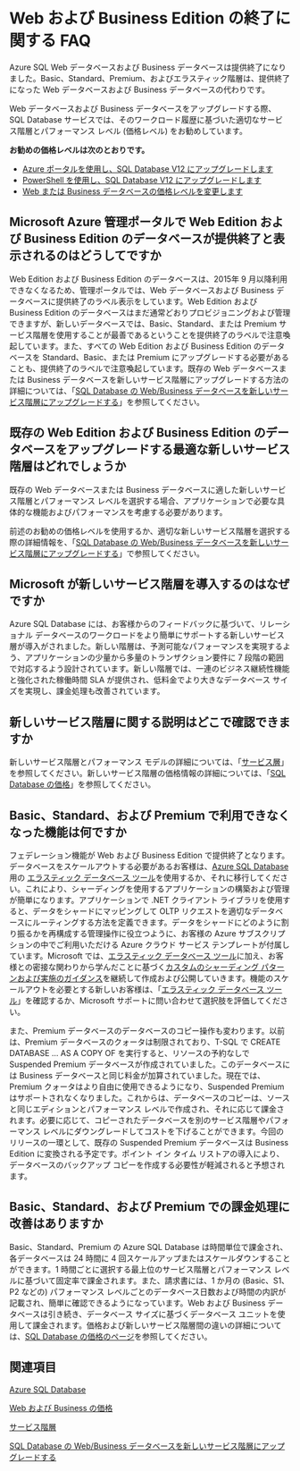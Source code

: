 <properties 
   pageTitle="Azure SQL Database Web および Business Edition 終了に関する FAQ |Microsoft Azure"
   description="Azure SQL Web および Business データベースの提供終了日と新しいサービス階層の機能について説明しています。"
   services="sql-database"
   documentationCenter="na"
   authors="stevestein"
   manager="jeffreyg"
   editor="monicar" />
<tags 
   ms.service="sql-database"
   ms.devlang="na"
   ms.topic="article"
   ms.tgt_pltfrm="na"
   ms.workload="data-management"
   ms.date="09/30/2015"
   ms.author="sstein" />

# Web および Business Edition の終了に関する FAQ

Azure SQL Web データベースおよび Business データベースは提供終了になりました。Basic、Standard、Premium、およびエラスティック階層は、提供終了になった Web データベースおよび Business データベースの代わりです。

Web データベースおよび Business データベースをアップグレードする際、SQL Database サービスでは、そのワークロード履歴に基づいた適切なサービス階層とパフォーマンス レベル (価格レベル) をお勧めしています。

**お勧めの価格レベルは次のとおりです。**

- [Azure ポータルを使用し、SQL Database V12 にアップグレードします](sql-database-v12-upgrade.md)
- [PowerShell を使用し、SQL Database V12 にアップグレードします](sql-database-upgrade-server.md)
- [Web または Business データベースの価格レベルを変更します](sql-database-service-tier-advisor.md)
 


## Microsoft Azure 管理ポータルで Web Edition および Business Edition のデータベースが提供終了と表示されるのはどうしてですか

Web Edition および Business Edition のデータベースは、2015年 9 月以降利用できなくなるため、管理ポータルでは、Web データベースおよび Business データベースに提供終了のラベル表示をしています。Web Edition および Business Edition のデータベースはまだ通常どおりプロビジョニングおよび管理できますが、新しいデータベースでは、Basic、Standard、または Premium サービス階層を使用することが最善であるということを提供終了のラベルで注意喚起しています。また、すべての Web Edition および Business Edition のデータベースを Standard、Basic、または Premium にアップグレードする必要があることも、提供終了のラベルで注意喚起しています。既存の Web データベースまたは Business データベースを新しいサービス階層にアップグレードする方法の詳細については、「[SQL Database の Web/Business データベースを新しいサービス階層にアップグレードする](sql-database-upgrade-new-service-tiers.md)」を参照してください。

## 既存の Web Edition および Business Edition のデータベースをアップグレードする最適な新しいサービス階層はどれでしょうか

既存の Web データベースまたは Business データベースに適した新しいサービス階層とパフォーマンス レベルを選択する場合、アプリケーションで必要な具体的な機能およびパフォーマンスを考慮する必要があります。

前述のお勧めの価格レベルを使用するか、適切な新しいサービス階層を選択する際の詳細情報を、「[SQL Database の Web/Business データベースを新しいサービス階層にアップグレードする](sql-database-upgrade-new-service-tiers.md)」で参照してください。

## Microsoft が新しいサービス階層を導入するのはなぜですか

Azure SQL Database には、お客様からのフィードバックに基づいて、リレーショナル データベースのワークロードをより簡単にサポートする新しいサービス層が導入がされました。新しい階層は、予測可能なパフォーマンスを実現するよう、アプリケーションの少量から多量のトランザクション要件に 7 段階の範囲で対応するよう設計されています。新しい階層では、一連のビジネス継続性機能と強化された稼働時間 SLA が提供され、低料金でより大きなデータベース サイズを実現し、課金処理も改善されています。

## 新しいサービス階層に関する説明はどこで確認できますか

新しいサービス階層とパフォーマンス モデルの詳細については、「[サービス層](sql-database-service-tiers.md)」を参照してください。新しいサービス階層の価格情報の詳細については、「[SQL Database の価格](http://azure.microsoft.com/pricing/details/sql-database/)」を参照してください。

## Basic、Standard、および Premium で利用できなくなった機能は何ですか

フェデレーション機能が Web および Business Edition で提供終了となります。データベースをスケールアウトする必要があるお客様は、[Azure SQL Database](sql-database-elastic-scale-get-started.md) 用の [エラスティック データベース ツール](sql-database-elastic-scale-get-started.md)を使用するか、それに移行してください。これにより、シャーディングを使用するアプリケーションの構築および管理が簡単になります。アプリケーションで .NET クライアント ライブラリを使用すると、データをシャードにマッピングして OLTP リクエストを適切なデータベースにルーティングする方法を定義できます。データをシャードにどのように割り振るかを再構成する管理操作に役立つように、お客様の Azure サブスクリプションの中でご利用いただける Azure クラウド サービス テンプレートが付属しています。Microsoft では、[エラスティック データベース ツール](sql-database-elastic-scale-get-started.md)に加え、お客様との密接な関わりから学んだことに基づく[カスタムのシャーディング パターンおよび実施のガイダンス](https://msdn.microsoft.com/library/azure/dn764977.aspx)を継続して作成および公開していきます。機能のスケールアウトを必要とする新しいお客様は、「[エラスティック データベース ツール](sql-database-elastic-scale-get-started.md)」を確認するか、Microsoft サポートに問い合わせて選択肢を評価してください。

また、Premium データベースのデータベースのコピー操作も変わります。以前は、Premium データベースのクォータは制限されており、T-SQL で CREATE DATABASE … AS A COPY OF を実行すると、リソースの予約なしで Suspended Premium データベースが作成されていました。このデータベースには Business データベースと同じ料金が加算されていました。現在では、Premium クォータはより自由に使用できるようになり、Suspended Premium はサポートされなくなりました。これからは、データベースのコピーは、ソースと同じエディションとパフォーマンス レベルで作成され、それに応じて課金されます。必要に応じて、コピーされたデータベースを別のサービス階層やパフォーマンス レベルにダウングレードしてコストを下げることができます。今回のリリースの一環として、既存の Suspended Premium データベースは Business Edition に変換される予定です。ポイント イン タイム リストアの導入により、データベースのバックアップ コピーを作成する必要性が軽減されると予想されます。

## Basic、Standard、および Premium での課金処理に改善はありますか

Basic、Standard、Premium の Azure SQL Database は時間単位で課金され、各データベースは 24 時間に 4 回スケールアップまたはスケールダウンすることができます。1 時間ごとに選択する最上位のサービス階層とパフォーマンス レベルに基づいて固定率で課金されます。また、請求書には、1 か月の (Basic、S1、P2 などの) パフォーマンス レベルごとのデータベース日数および時間の内訳が記載され、簡単に確認できるようになっています。Web および Business データベースは引き続き、データベース サイズに基づくデータベース ユニットを使用して課金されます。価格および新しいサービス階層間の違いの詳細については、[SQL Database の価格のページ](http://azure.microsoft.com/pricing/details/sql-database/)を参照してください。


## 関連項目

[Azure SQL Database](https://azure.microsoft.com/documentation/services/sql-database/)

[Web および Business の価格](https://azure.microsoft.com/pricing/details/sql-database/web-business/)

[サービス階層](sql-database-service-tiers.md)

[SQL Database の Web/Business データベースを新しいサービス階層にアップグレードする](sql-database-upgrade-new-service-tiers.md)

<!---HONumber=AcomDC_1125_2015-->